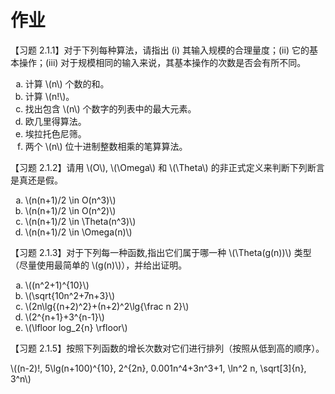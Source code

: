 # 作业

【习题 2.1.1】对于下列每种算法，请指出 (i) 其输入规模的合理量度；(ii) 它的基本操作；(iii) 对于规模相同的输入来说，其基本操作的次数是否会有所不同。

<ol type="a">
    <li>计算 \(n\) 个数的和。</li>
    <li>计算 \(n!\)。</li>
    <li>找出包含 \(n\) 个数字的列表中的最大元素。</li>
    <li>欧几里得算法。</li>
    <li>埃拉托色尼筛。</li>
    <li>两个 \(n\) 位十进制整数相乘的笔算算法。</li>
</ol>

【习题 2.1.2】请用 \\(O\\),  \\(\Omega\\) 和 \\(\Theta\\) 的非正式定义来判断下列断言是真还是假。

<ol type="a">
    <li>\(n(n+1)/2 \in O(n^3)\)</li>
    <li>\(n(n+1)/2 \in O(n^2)\)</li>
    <li>\(n(n+1)/2 \in \Theta(n^3)\)</li>
    <li>\(n(n+1)/2 \in \Omega(n)\)</li>
</ol>

【习题 2.1.3】对于下列每一种函数,指出它们属于哪一种 \\(\Theta(g(n))\\) 类型（尽量使用最简单的 \\(g(n)\\)），并给出证明。

<ol type="a">
    <li>\((n^2+1)^{10}\)</li>
    <li>\(\sqrt{10n^2+7n+3}\)</li>
    <li>\(2n\lg{(n+2)^2}+(n+2)^2\lg{\frac n 2}\)</li>
    <li>\(2^{n+1}+3^{n-1}\)</li>
    <li>\(\lfloor log_2{n} \rfloor\)</li>
</ol>

【习题 2.1.5】按照下列函数的增长次数对它们进行排列（按照从低到高的顺序）。

\\((n-2)!, 5\lg(n+100)^{10}, 2^{2n}, 0.001n^4+3n^3+1, \ln^2 n, \sqrt[3]{n}, 3^n\\)

